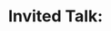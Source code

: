 ---
layout: paper
title: "Invited Talk: "
conference: "PopSim satellite meeting at ProbGen 2023"
conference_url: "https://meetings.cshl.edu/meetings.aspx?meet=PROBGEN&year=23"
slides: "../download/2023-03-08-ProbGen.html"
location: Cold Spring Harbor Laboratory, Cold Spring Harbor, NY, USA
---